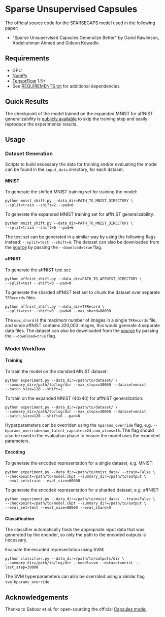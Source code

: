 # Sparse Unsupervised Capsules
The official source code for the SPARSECAPS model used in the following paper:
- "Sparse Unsupervised Capsules Generalize Better" by David Rawlinson, Abdelrahman Ahmed and Gideon Kowadlo.

## Requirements
- GPU
- [NumPy](http://www.numpy.org/)
- [TensorFlow](http://www.tensorflow.org) 1.5+
- See [REQUIREMENTS.txt](REQUIREMENTS.txt) for additional dependencies

## Quick Results
The checkpoint of the model trained on the expanded MNIST for affNIST generalizability
is [publicly available](https://storage.googleapis.com/project-agi/checkpoints/mnist_checkpoint.tar.gz)
to skip the training step and easily reproduce the experimental results.

## Usage

### Dataset Generation
Scripts to build necessary the data for training and/or evaluating the model
can be found in the `input_data` directory, for each dataset.

#### MNIST
To generate the shifted MNIST training set for training the model:
```
python mnist_shift.py --data_dir=PATH_TO_MNIST_DIRECTORY \
--split=train --shift=2 --pad=0
```

To generate the expanded MNIST training set for affNIST generalizability:
```
python mnist_shift.py --data_dir=PATH_TO_MNIST_DIRECTORY \
--split=train --shift=6 --pad=6
```

The test set can be generated in a similar way by using the following flags
instead: `--split=test --shift=0`. The dataset can also be downloaded from the
[source](http://yann.lecun.com/exdb/mnist/) by passing the `--download=true` flag.

#### affNIST
To generate the affNIST test set:
```
python affnist_shift.py --data_dir=PATH_TO_AFFNIST_DIRECTORY \
--split=test --shift=0 --pad=0
```

To generate the sharded affNIST test set to chunk the dataset over
separate `TFRecords` files:
```
python affnist_shift.py --data_dir=TFRecord \
--split=test --shift=0 --pad=0 --max_shard=80000
```

The `max_shard` is the maximum number of images in a single `TFRecords` file,
and since affNIST contains 320,000 images, this would generate 4 separate data files.
The dataset can also be downloaded from the [source](http://www.cs.toronto.edu/~tijmen/affNIST/)
by passing the `--download=true` flag.

### Model Workflow

#### Training

To train the model on the standard MNIST dataset:
```
python experiment.py --data_dir=/path/to/dataset/ \
--summary_dir=/path/to/log/dir --max_steps=30000 --dataset=mnist
--batch_size=128 --shift=2
```

To train on the expanded MNIST (40x40) for affNIST generalization:
```
python experiment.py --data_dir=/path/to/dataset/ \
--summary_dir=/path/to/log/dir --max_steps=30000 --dataset=mnist
--batch_size=128 --shift=6 --pad=6
```

Hyperparameters can be overriden using the `hparams_override` flag, e.g.
`--hparams_override=num_latent_capsules=24,num_atoms=16`. The flag should also be
used in the evaluation phase to ensure the model uses the expected parameters.

#### Encoding

To generate the encoded representation for a single dataset, e.g. MNIST:
```
python experiment.py --data_dir=/path/to/mnist_data/ --train=False \
--checkpoint=/path/to/model.ckpt --summary_dir=/path/to/output \
--eval_set=train --eval_size=60000
```

To generate the encoded representation for a sharded dataset, e.g. affNIST:
```
python experiment.py --data_dir=/path/to/mnist_data/ --train=False \
--checkpoint=/path/to/model.ckpt --summary_dir=/path/to/output \
--eval_set=test --eval_size=80000 --eval_shard=0
```

#### Classification
The classifier automatically finds the appropriate input data that was generated
by the encoder, so only the path to the encoded outputs is necessary.

Evaluate the encoded representation using SVM:
```
python classifier.py --data_dir=/path/to/outputs/dir \
--summary_dir=/path/to/log/dir --model=svm --dataset=mnist --last_step=30000
```

The SVM hyperparameters can also be overrided using a similar flag
`svm_hparams_override`.

## Acknowledgements
Thanks to Sabour et al. for open-sourcing the official [Capsules model](https://github.com/Sarasra/models/tree/master/research/capsules).
